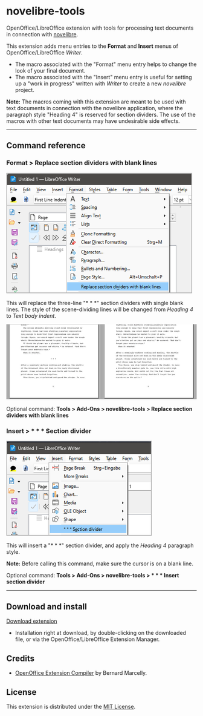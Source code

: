 # novelibre-tools

OpenOffice/LibreOffice extension with tools for processing text documents in connection with 
[novelibre](https://github.com/peter88213/novelibre).


This extension adds menu entries to the **Format** and **Insert** menus of OpenOffice/LibreOffice *Writer*.

- The macro associated with the "Format" menu entry helps to change the look of your final document.
- The macro associated with the "Insert" menu entry is useful for setting up a "work in progress" 
  written with *Writer* to create a new *novelibre* project.


**Note:** The macros coming with this extension are meant to be used with text documents 
in connection with the novelibre application, where the paragraph style 
"Heading 4" is reserved for section dividers.
The use of the macros with other text documents may have undesirable side effects.

---

## Command reference


### Format > Replace section dividers with blank lines


![Screenshot](docs/Screenshots/format_menu01.png)

This will replace the three-line "* * *" section dividers
with single blank lines. The style of the scene-dividing
lines will be changed from  _Heading 4_  to  _Text body indent_.

![Screenshot](docs/Screenshots/section_divider01.jpg)

Optional command: **Tools > Add-Ons > novelibre-tools > Replace section dividers with blank lines**


### Insert > \* \* \* Section divider

![Screenshot](docs/Screenshots/insert_menu01.png)

This will insert a "\* \* \*" section divider, and 
apply the _Heading 4_ paragraph style. 

**Note:** Before calling this command, 
make sure the cursor is on a blank line.


Optional command: **Tools > Add-Ons > novelibre-tools > \* \* \* Insert section divider**

---

## Download and install

[Download extension](https://raw.githubusercontent.com/peter88213/novelibre-tools/main/dist/novelibre-tools-0.4.0.oxt)

* Installation right at download, by double-clicking on the downloaded file, or via the OpenOffice/LibreOffice Extension Manager.


## Credits

- [OpenOffice Extension Compiler](https://wiki.openoffice.org/wiki/Extensions_Packager#Extension_Compiler) by Bernard Marcelly.

## License

This extension is distributed under the [MIT License](http://www.opensource.org/licenses/mit-license.php).
